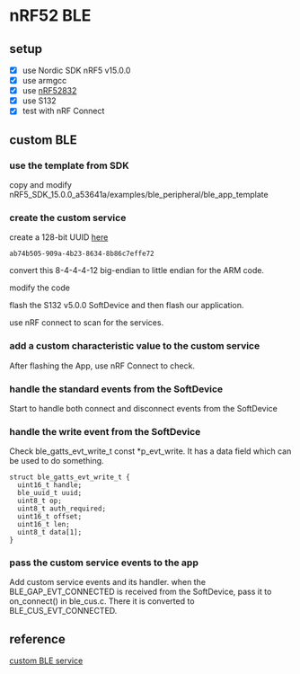 # nRF52 BLE

## setup
- [x] use Nordic SDK nRF5 v15.0.0
- [x] use armgcc
- [x] use [nRF52832](https://www.nordicsemi.com/eng/Products/Bluetooth-low-energy/nRF52832)
- [x] use S132
- [x] test with nRF Connect

## custom BLE

### use the template from SDK 

copy and modify nRF5_SDK_15.0.0_a53641a/examples/ble_peripheral/ble_app_template

### create the custom service

create a 128-bit UUID [here](https://www.uuidgenerator.net/version4)
```
ab74b505-909a-4b23-8634-8b86c7effe72
```
convert this 8-4-4-4-12 big-endian to little endian for the ARM code.

modify the code

flash the S132 v5.0.0 SoftDevice and then flash our application.

use nRF connect to scan for the services.

### add a custom characteristic value to the custom service

After flashing the App, use nRF Connect to check.

### handle the standard events from the SoftDevice

Start to handle both connect and disconnect events from the SoftDevice

### handle the write event from the SoftDevice

Check ble_gatts_evt_write_t const *p_evt_write. It has a data field which can be used to do something.
```
struct ble_gatts_evt_write_t {
  uint16_t handle;
  ble_uuid_t uuid;
  uint8_t op;
  uint8_t auth_required;
  uint16_t offset;
  uint16_t len;
  uint8_t data[1];
}
```

### pass the custom service events to the app

Add custom service events and its handler. when the BLE_GAP_EVT_CONNECTED is received from the SoftDevice, pass it to on_connect() in ble_cus.c. There it is converted to BLE_CUS_EVT_CONNECTED.



## reference
[custom BLE service](https://github.com/bjornspockeli/custom_ble_service_example)
